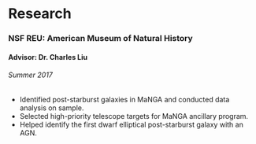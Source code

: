 # Research

### NSF REU: American Museum of Natural History
#### Advisor: Dr. Charles Liu
###### Summer 2017

- Identified post-starburst galaxies in MaNGA and conducted data analysis on sample. 
- Selected high-priority telescope targets for MaNGA ancillary program. 
- Helped identify the first dwarf elliptical post-starburst galaxy with an AGN. 
